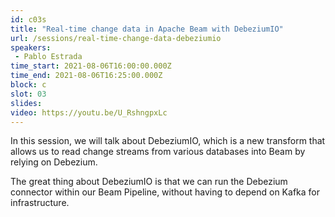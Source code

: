 ```yaml
---
id: c03s
title: "Real-time change data in Apache Beam with DebeziumIO"
url: /sessions/real-time-change-data-debeziumio
speakers:
 - Pablo Estrada
time_start: 2021-08-06T16:00:00.000Z
time_end: 2021-08-06T16:25:00.000Z
block: c
slot: 03
slides: 
video: https://youtu.be/U_RshngpxLc
---
```


In this session, we will talk about DebeziumIO, which is a new transform that allows us to read change streams from various databases into Beam by relying on Debezium.

The great thing about DebeziumIO is that we can run the Debezium connector within our Beam Pipeline, without having to depend on Kafka for infrastructure.